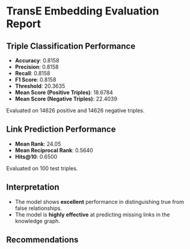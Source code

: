 # TransE Embedding Evaluation Report

## Triple Classification Performance

- **Accuracy**: 0.8158
- **Precision**: 0.8158
- **Recall**: 0.8158
- **F1 Score**: 0.8158
- **Threshold**: 20.3635
- **Mean Score (Positive Triples)**: 18.6784
- **Mean Score (Negative Triples)**: 22.4039

Evaluated on 14626 positive and 14626 negative triples.

## Link Prediction Performance

- **Mean Rank**: 24.05
- **Mean Reciprocal Rank**: 0.5640
- **Hits@10**: 0.6500

Evaluated on 100 test triples.

## Interpretation

- The model shows **excellent** performance in distinguishing true from false relationships.
- The model is **highly effective** at predicting missing links in the knowledge graph.

## Recommendations

